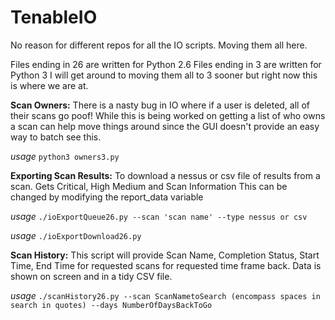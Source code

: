 # TenableIO
No reason for different repos for all the IO scripts.  Moving them all here.

Files ending in 26 are written for Python 2.6 Files ending in 3 are written for Python 3  I will get around to moving them all to 3 sooner but right now this is where we are at.

**Scan Owners:**
There is a nasty bug in IO where if a user is deleted, all of their scans go poof!  While this is being worked on getting a list of who owns a scan can help move things around since the GUI doesn't provide an easy way to batch see this.

*usage* `python3 owners3.py`

**Exporting Scan Results:**
To download a nessus or csv file of results from a scan. Gets Critical, High Medium and Scan Information This can be changed by modifying the report_data variable

*usage* `./ioExportQueue26.py --scan 'scan name' --type nessus or csv`

*usage* `./ioExportDownload26.py`

**Scan History:**
This script will provide Scan Name, Completion Status, Start Time, End Time for requested scans for requested time frame back.
Data is shown on screen and in a tidy CSV file.

*usage* `./scanHistory26.py --scan ScanNametoSearch (encompass spaces in search in quotes) --days NumberOfDaysBackToGo`
